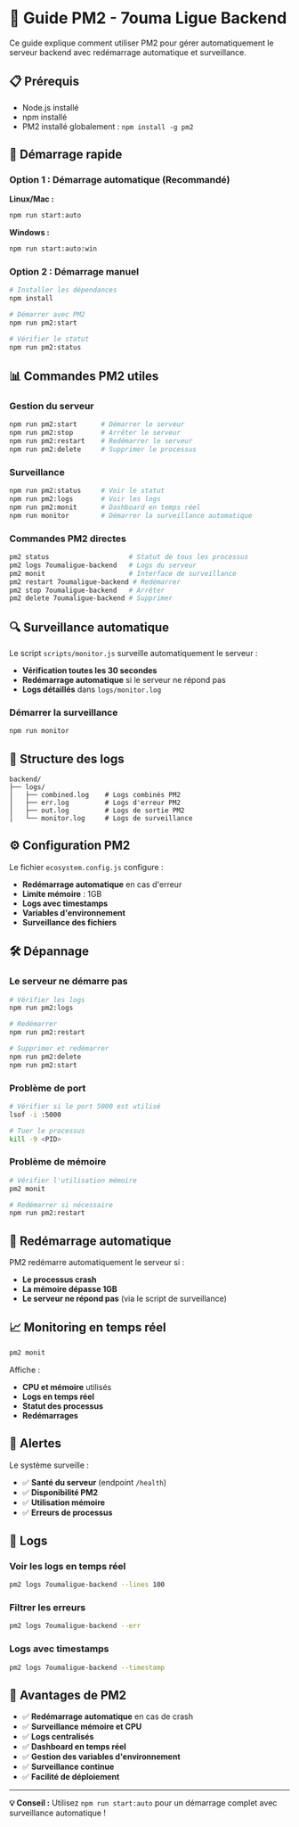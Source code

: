 # 🚀 Guide PM2 - 7ouma Ligue Backend

Ce guide explique comment utiliser PM2 pour gérer automatiquement le serveur backend avec redémarrage automatique et surveillance.

## 📋 Prérequis

- Node.js installé
- npm installé
- PM2 installé globalement : `npm install -g pm2`

## 🚀 Démarrage rapide

### Option 1 : Démarrage automatique (Recommandé)

**Linux/Mac :**
```bash
npm run start:auto
```

**Windows :**
```bash
npm run start:auto:win
```

### Option 2 : Démarrage manuel

```bash
# Installer les dépendances
npm install

# Démarrer avec PM2
npm run pm2:start

# Vérifier le statut
npm run pm2:status
```

## 📊 Commandes PM2 utiles

### Gestion du serveur
```bash
npm run pm2:start      # Démarrer le serveur
npm run pm2:stop       # Arrêter le serveur
npm run pm2:restart    # Redémarrer le serveur
npm run pm2:delete     # Supprimer le processus
```

### Surveillance
```bash
npm run pm2:status     # Voir le statut
npm run pm2:logs       # Voir les logs
npm run pm2:monit      # Dashboard en temps réel
npm run monitor        # Démarrer la surveillance automatique
```

### Commandes PM2 directes
```bash
pm2 status                    # Statut de tous les processus
pm2 logs 7oumaligue-backend   # Logs du serveur
pm2 monit                     # Interface de surveillance
pm2 restart 7oumaligue-backend # Redémarrer
pm2 stop 7oumaligue-backend   # Arrêter
pm2 delete 7oumaligue-backend # Supprimer
```

## 🔍 Surveillance automatique

Le script `scripts/monitor.js` surveille automatiquement le serveur :

- **Vérification toutes les 30 secondes**
- **Redémarrage automatique** si le serveur ne répond pas
- **Logs détaillés** dans `logs/monitor.log`

### Démarrer la surveillance
```bash
npm run monitor
```

## 📁 Structure des logs

```
backend/
├── logs/
│   ├── combined.log    # Logs combinés PM2
│   ├── err.log         # Logs d'erreur PM2
│   ├── out.log         # Logs de sortie PM2
│   └── monitor.log     # Logs de surveillance
```

## ⚙️ Configuration PM2

Le fichier `ecosystem.config.js` configure :

- **Redémarrage automatique** en cas d'erreur
- **Limite mémoire** : 1GB
- **Logs avec timestamps**
- **Variables d'environnement**
- **Surveillance des fichiers**

## 🛠️ Dépannage

### Le serveur ne démarre pas
```bash
# Vérifier les logs
npm run pm2:logs

# Redémarrer
npm run pm2:restart

# Supprimer et redémarrer
npm run pm2:delete
npm run pm2:start
```

### Problème de port
```bash
# Vérifier si le port 5000 est utilisé
lsof -i :5000

# Tuer le processus
kill -9 <PID>
```

### Problème de mémoire
```bash
# Vérifier l'utilisation mémoire
pm2 monit

# Redémarrer si nécessaire
npm run pm2:restart
```

## 🔄 Redémarrage automatique

PM2 redémarre automatiquement le serveur si :

- **Le processus crash**
- **La mémoire dépasse 1GB**
- **Le serveur ne répond pas** (via le script de surveillance)

## 📈 Monitoring en temps réel

```bash
pm2 monit
```

Affiche :
- **CPU et mémoire** utilisés
- **Logs en temps réel**
- **Statut des processus**
- **Redémarrages**

## 🚨 Alertes

Le système surveille :
- ✅ **Santé du serveur** (endpoint `/health`)
- ✅ **Disponibilité PM2**
- ✅ **Utilisation mémoire**
- ✅ **Erreurs de processus**

## 📝 Logs

### Voir les logs en temps réel
```bash
pm2 logs 7oumaligue-backend --lines 100
```

### Filtrer les erreurs
```bash
pm2 logs 7oumaligue-backend --err
```

### Logs avec timestamps
```bash
pm2 logs 7oumaligue-backend --timestamp
```

## 🎯 Avantages de PM2

- ✅ **Redémarrage automatique** en cas de crash
- ✅ **Surveillance mémoire et CPU**
- ✅ **Logs centralisés**
- ✅ **Dashboard en temps réel**
- ✅ **Gestion des variables d'environnement**
- ✅ **Surveillance continue**
- ✅ **Facilité de déploiement**

---

**💡 Conseil :** Utilisez `npm run start:auto` pour un démarrage complet avec surveillance automatique ! 